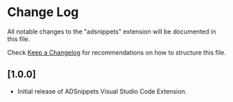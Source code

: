 # Change Log

All notable changes to the "adsnippets" extension will be documented in this file.

Check [Keep a Changelog](http://keepachangelog.com/) for recommendations on how to structure this file.

## [1.0.0]

- Initial release of ADSnippets Visual Studio Code Extension.